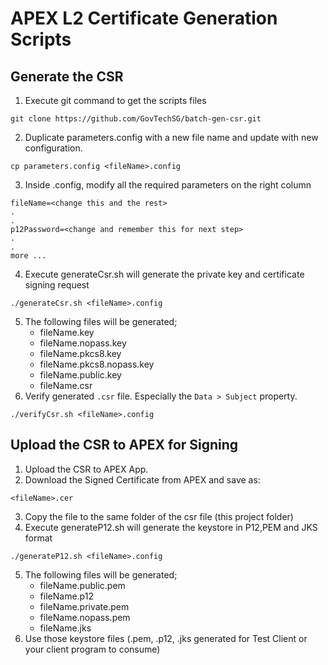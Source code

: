 # APEX L2 Certificate Generation Scripts

## Generate the CSR
1. Execute git command to get the scripts files
```text
git clone https://github.com/GovTechSG/batch-gen-csr.git
```
2. Duplicate parameters.config with a new file name and update with new configuration.
```text
cp parameters.config <fileName>.config
```
3. Inside <fileName>.config, modify all the required parameters on the right column
```text
fileName=<change this and the rest>
.
.
p12Password=<change and remember this for next step>
.
.
more ...
```
4. Execute generateCsr.sh will generate the private key and certificate signing request
```text
./generateCsr.sh <fileName>.config
```
5. The following files will be generated;
    - fileName.key
    - fileName.nopass.key
    - fileName.pkcs8.key
    - fileName.pkcs8.nopass.key
    - fileName.public.key
    - fileName.csr
6. Verify generated `.csr` file. Especially the `Data > Subject` property.
```text
./verifyCsr.sh <fileName>.config
```

## Upload the CSR to APEX for Signing
1. Upload the CSR to APEX App.
2. Download the Signed Certificate from APEX and save as: 
```text
<fileName>.cer
```
3. Copy the file to the same folder of the csr file (this project folder)
4. Execute generateP12.sh will generate the keystore in P12,PEM and JKS format
```text
./generateP12.sh <fileName>.config
```
5. The following files will be generated;
    - fileName.public.pem
    - fileName.p12
    - fileName.private.pem
    - fileName.nopass.pem
    - fileName.jks
6. Use those keystore files (.pem, .p12, .jks generated for Test Client or your client program to consume)
